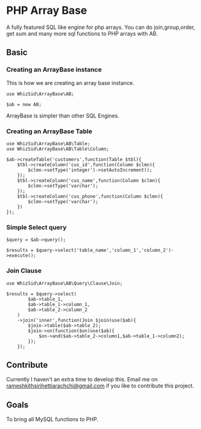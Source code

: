 # PHP Array Base
A fully featured SQL like engine for php arrays. You can do join,group,order, get sum and many more sql functions to PHP arrays with AB.

## Basic

### Creating an ArrayBase instance
This is how we are creating an array base instance.

```
use WhizSid\ArrayBase\AB;

$ab = new AB;
```
ArrayBase is simpler than other SQL Engines. 

### Creating an ArrayBase Table

```
use WhizSid\ArrayBase\AB\Table;
use WhizSid\ArrayBase\AB\Table\Column;

$ab->createTable('customers',function(Table $tbl){
    $tbl->createColumn('cus_id',function(Column $clmn){
        $clmn->setType('integer')->setAutoIncrement();
    });
    $tbl->createColumn('cus_name',function(Column $clmn){
        $clmn->setType('varchar');
    });
    $tbl->createColumn('cus_phone',function(Column $clmn){
        $clmn->setType('varchar');
    })
});

```

### Simple Select query

```
$query = $ab->query();

$results = $query->select('table_name','column_1','column_2')->execute();
```

### Join Clause
```
use WhizSid\ArrayBase\AB\Query\Clause\Join;

$results = $query->select(
        $ab->table_1,
        $ab->table_1->column_1,
        $ab->table_2->column_2
    )
    ->join('inner',function(Join $join)use($ab){
        $join->table($ab->table_2);
        $join->on(function($on)use($ab){
            $on->and($ab->table_2->column1,$ab->table_1->column2);
        });
    });
```

## Contribute

Currently I haven't an extra time to develop this. Email me on rameshkithsirihettiarachchi@gmail.com if you like to contribute this project.

## Goals

To bring all MySQL functions to PHP.


